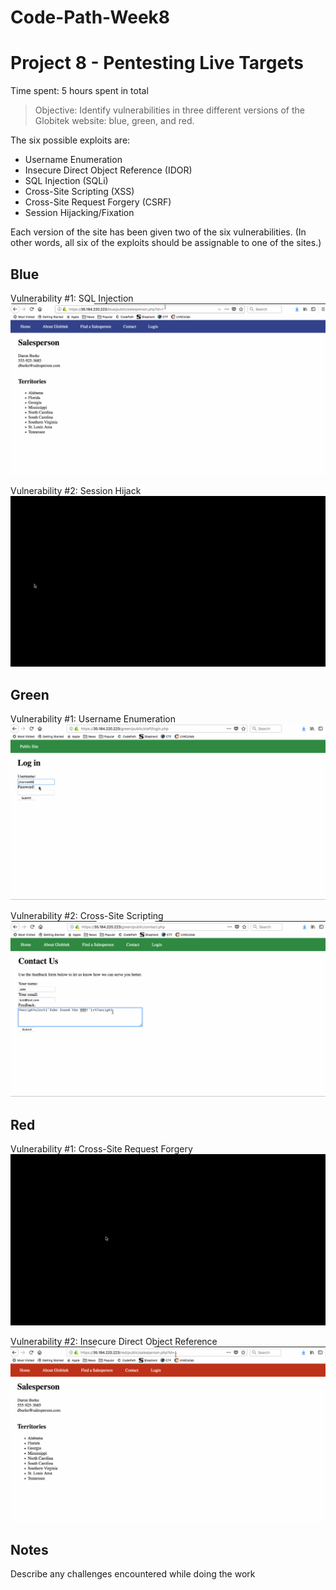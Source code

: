 # Code-Path-Week8
# Project 8 - Pentesting Live Targets

Time spent: 5 hours spent in total

> Objective: Identify vulnerabilities in three different versions of the Globitek website: blue, green, and red.

The six possible exploits are:
* Username Enumeration
* Insecure Direct Object Reference (IDOR)
* SQL Injection (SQLi)
* Cross-Site Scripting (XSS)
* Cross-Site Request Forgery (CSRF)
* Session Hijacking/Fixation

Each version of the site has been given two of the six vulnerabilities. (In other words, all six of the exploits should be assignable to one of the sites.)

## Blue

Vulnerability #1: SQL Injection
![](https://github.com/jas5mg/Code-Path-Week8/blob/master/SQL.gif)

Vulnerability #2: Session Hijack
![](https://github.com/jas5mg/Code-Path-Week8/blob/master/Session_Hijacking.gif)



## Green

Vulnerability #1: Username Enumeration
![](https://github.com/jas5mg/Code-Path-Week8/blob/master/Username_Enumeration.gif)

Vulnerability #2: Cross-Site Scripting
![](https://github.com/jas5mg/Code-Path-Week8/blob/master/XSS_Attack.gif)


## Red

Vulnerability #1: Cross-Site Request Forgery
![](https://github.com/jas5mg/Code-Path-Week8/blob/master/CSRF.gif)

Vulnerability #2: Insecure Direct Object Reference
![](https://github.com/jas5mg/Code-Path-Week8/blob/master/IDOR.gif)


## Notes

Describe any challenges encountered while doing the work

